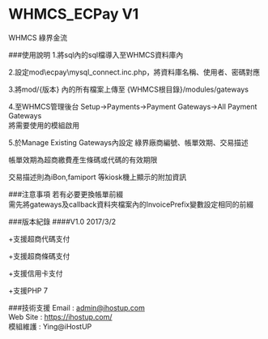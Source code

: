# WHMCS_ECPay V1
WHMCS 綠界金流

###使用說明
1.將sql內的sql檔導入至WHMCS資料庫內 
 
2.設定mod\ecpay\mysql_connect.inc.php，將資料庫名稱、使用者、密碼對應 
 
3.將mod/{版本} 內的所有檔案上傳至 {WHMCS根目錄}/modules/gateways  

4.至WHMCS管理後台 Setup->Payments->Payment Gateways->All Payment Gateways  
將需要使用的模組啟用  

5.於Manage Existing Gateways內設定 綠界廠商編號、帳單效期、交易描述  

帳單效期為超商繳費產生條碼或代碼的有效期限

交易描述則為iBon,famiport 等kiosk機上顯示的附加資訊

###注意事項
若有必要更換帳單前綴  
需先將gateways及callback資料夾檔案內的InvoicePrefix變數設定相同的前綴

###版本紀錄
####V1.0
2017/3/2  

+支援超商代碼支付 
 
+支援超商條碼支付 
 
+支援信用卡支付

+支援PHP 7

###技術支援
Email : admin@ihostup.com  
Web Site : https://ihostup.com/   
模組維護 : Ying@iHostUP

